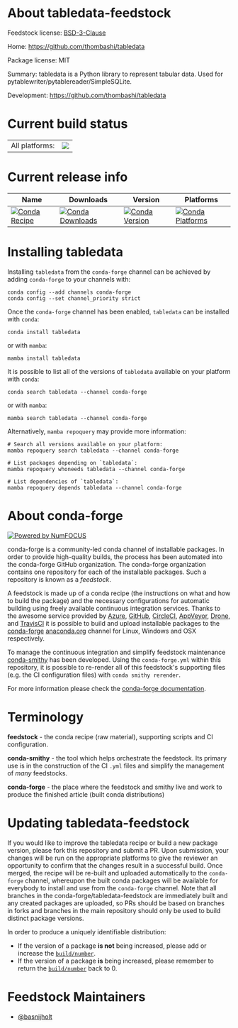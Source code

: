About tabledata-feedstock
=========================

Feedstock license: [BSD-3-Clause](https://github.com/conda-forge/tabledata-feedstock/blob/main/LICENSE.txt)

Home: https://github.com/thombashi/tabledata

Package license: MIT

Summary: tabledata is a Python library to represent tabular data. Used for pytablewriter/pytablereader/SimpleSQLite.

Development: https://github.com/thombashi/tabledata

Current build status
====================


<table><tr><td>All platforms:</td>
    <td>
      <a href="https://dev.azure.com/conda-forge/feedstock-builds/_build/latest?definitionId=10441&branchName=main">
        <img src="https://dev.azure.com/conda-forge/feedstock-builds/_apis/build/status/tabledata-feedstock?branchName=main">
      </a>
    </td>
  </tr>
</table>

Current release info
====================

| Name | Downloads | Version | Platforms |
| --- | --- | --- | --- |
| [![Conda Recipe](https://img.shields.io/badge/recipe-tabledata-green.svg)](https://anaconda.org/conda-forge/tabledata) | [![Conda Downloads](https://img.shields.io/conda/dn/conda-forge/tabledata.svg)](https://anaconda.org/conda-forge/tabledata) | [![Conda Version](https://img.shields.io/conda/vn/conda-forge/tabledata.svg)](https://anaconda.org/conda-forge/tabledata) | [![Conda Platforms](https://img.shields.io/conda/pn/conda-forge/tabledata.svg)](https://anaconda.org/conda-forge/tabledata) |

Installing tabledata
====================

Installing `tabledata` from the `conda-forge` channel can be achieved by adding `conda-forge` to your channels with:

```
conda config --add channels conda-forge
conda config --set channel_priority strict
```

Once the `conda-forge` channel has been enabled, `tabledata` can be installed with `conda`:

```
conda install tabledata
```

or with `mamba`:

```
mamba install tabledata
```

It is possible to list all of the versions of `tabledata` available on your platform with `conda`:

```
conda search tabledata --channel conda-forge
```

or with `mamba`:

```
mamba search tabledata --channel conda-forge
```

Alternatively, `mamba repoquery` may provide more information:

```
# Search all versions available on your platform:
mamba repoquery search tabledata --channel conda-forge

# List packages depending on `tabledata`:
mamba repoquery whoneeds tabledata --channel conda-forge

# List dependencies of `tabledata`:
mamba repoquery depends tabledata --channel conda-forge
```


About conda-forge
=================

[![Powered by
NumFOCUS](https://img.shields.io/badge/powered%20by-NumFOCUS-orange.svg?style=flat&colorA=E1523D&colorB=007D8A)](https://numfocus.org)

conda-forge is a community-led conda channel of installable packages.
In order to provide high-quality builds, the process has been automated into the
conda-forge GitHub organization. The conda-forge organization contains one repository
for each of the installable packages. Such a repository is known as a *feedstock*.

A feedstock is made up of a conda recipe (the instructions on what and how to build
the package) and the necessary configurations for automatic building using freely
available continuous integration services. Thanks to the awesome service provided by
[Azure](https://azure.microsoft.com/en-us/services/devops/), [GitHub](https://github.com/),
[CircleCI](https://circleci.com/), [AppVeyor](https://www.appveyor.com/),
[Drone](https://cloud.drone.io/welcome), and [TravisCI](https://travis-ci.com/)
it is possible to build and upload installable packages to the
[conda-forge](https://anaconda.org/conda-forge) [anaconda.org](https://anaconda.org/)
channel for Linux, Windows and OSX respectively.

To manage the continuous integration and simplify feedstock maintenance
[conda-smithy](https://github.com/conda-forge/conda-smithy) has been developed.
Using the ``conda-forge.yml`` within this repository, it is possible to re-render all of
this feedstock's supporting files (e.g. the CI configuration files) with ``conda smithy rerender``.

For more information please check the [conda-forge documentation](https://conda-forge.org/docs/).

Terminology
===========

**feedstock** - the conda recipe (raw material), supporting scripts and CI configuration.

**conda-smithy** - the tool which helps orchestrate the feedstock.
                   Its primary use is in the construction of the CI ``.yml`` files
                   and simplify the management of *many* feedstocks.

**conda-forge** - the place where the feedstock and smithy live and work to
                  produce the finished article (built conda distributions)


Updating tabledata-feedstock
============================

If you would like to improve the tabledata recipe or build a new
package version, please fork this repository and submit a PR. Upon submission,
your changes will be run on the appropriate platforms to give the reviewer an
opportunity to confirm that the changes result in a successful build. Once
merged, the recipe will be re-built and uploaded automatically to the
`conda-forge` channel, whereupon the built conda packages will be available for
everybody to install and use from the `conda-forge` channel.
Note that all branches in the conda-forge/tabledata-feedstock are
immediately built and any created packages are uploaded, so PRs should be based
on branches in forks and branches in the main repository should only be used to
build distinct package versions.

In order to produce a uniquely identifiable distribution:
 * If the version of a package **is not** being increased, please add or increase
   the [``build/number``](https://docs.conda.io/projects/conda-build/en/latest/resources/define-metadata.html#build-number-and-string).
 * If the version of a package **is** being increased, please remember to return
   the [``build/number``](https://docs.conda.io/projects/conda-build/en/latest/resources/define-metadata.html#build-number-and-string)
   back to 0.

Feedstock Maintainers
=====================

* [@basnijholt](https://github.com/basnijholt/)

